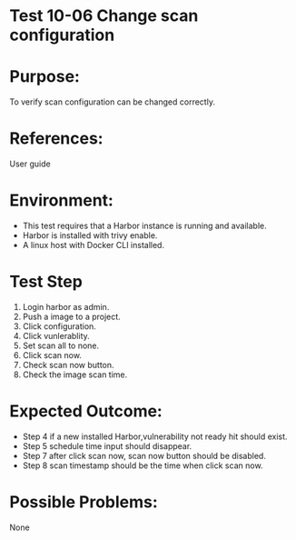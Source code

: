 Test 10-06 Change scan configuration
=======
   
# Purpose:   
To verify scan configuration can be changed correctly.   
   
# References:   
User guide   
   
# Environment:   
* This test requires that a Harbor instance is running and available.   
* Harbor is installed with trivy enable.   
* A linux host with Docker CLI installed.   
   
# Test Step   
   
1. Login harbor as admin.   
2. Push a image to a project.   
3. Click configuration.   
4. Click vunlerablity.   
5. Set scan all to none.   
6. Click scan now.   
7. Check scan now button.  
8. Check the image scan time.   
   
# Expected Outcome:   
* Step 4 if a new installed Harbor,vulnerability not ready hit should exist.  
* Step 5 schedule time input should disappear.  
* Step 7 after click scan now, scan now button should be disabled.
* Step 8 scan timestamp should be the time when click scan now.  

# Possible Problems:   
None   
